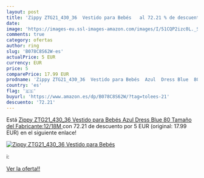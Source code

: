 ```yaml
---
layout: post
title: 'Zippy ZTG21_430_36  Vestido para Bebés   al 72.21 % de descuento'
date: 
image: 'https://images-eu.ssl-images-amazon.com/images/I/51CQP2izc0L._SL200_.jpg'
comments: true
category: ofertas
author: ring
slug: 'B078C8S62W-es'
actualPrice: 5 EUR
currency: EUR
price: 5
comparePrice: 17.99 EUR
prodname: 'Zippy ZTG21_430_36  Vestido para Bebés  Azul  Dress Blue  80  Tamaño del Fabricante:12/18M '
country: 'es'
flag: '🇪🇸'
buyurl: 'https://www.amazon.es/dp/B078C8S62W/?tag=tolees-21'
descuento: '72.21'
---
```


Está [Zippy ZTG21_430_36  Vestido para Bebés  Azul  Dress Blue  80  Tamaño del Fabricante:12/18M ](https://www.amazon.es/dp/B078C8S62W/?tag=tolees-21) con 72.21 de descuento por 5 EUR (original: 17.99 EUR) en el siguiente enlace!

[![Zippy ZTG21_430_36  Vestido para Bebés  ](https://images-eu.ssl-images-amazon.com/images/I/51CQP2izc0L._SL200_.jpg)](https://www.amazon.es/dp/B078C8S62W/?tag=tolees-21)

ℹ️:


[Ver la oferta!!](https://www.amazon.es/dp/B078C8S62W/?tag=tolees-21)
